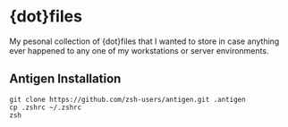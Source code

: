 # {dot}files

My pesonal collection of {dot}files that I wanted to store in case anything ever happened to any one of my workstations or server environments.

## Antigen Installation
```
git clone https://github.com/zsh-users/antigen.git .antigen
cp .zshrc ~/.zshrc
zsh
```
